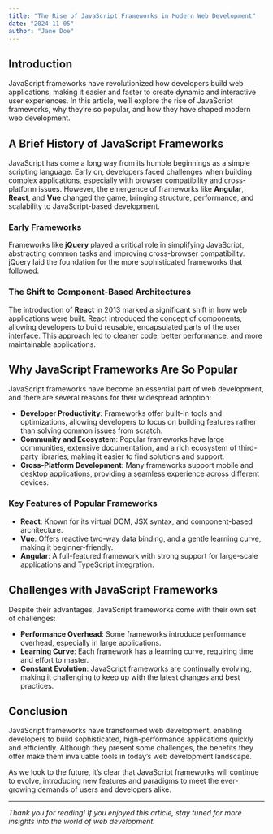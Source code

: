 ```yaml
---
title: "The Rise of JavaScript Frameworks in Modern Web Development"
date: "2024-11-05"
author: "Jane Doe"
---
```


## Introduction

JavaScript frameworks have revolutionized how developers build web applications, making it easier and faster to create dynamic and interactive user experiences. In this article, we’ll explore the rise of JavaScript frameworks, why they’re so popular, and how they have shaped modern web development.

## A Brief History of JavaScript Frameworks

JavaScript has come a long way from its humble beginnings as a simple scripting language. Early on, developers faced challenges when building complex applications, especially with browser compatibility and cross-platform issues. However, the emergence of frameworks like **Angular**, **React**, and **Vue** changed the game, bringing structure, performance, and scalability to JavaScript-based development.

### Early Frameworks

Frameworks like **jQuery** played a critical role in simplifying JavaScript, abstracting common tasks and improving cross-browser compatibility. jQuery laid the foundation for the more sophisticated frameworks that followed.

### The Shift to Component-Based Architectures

The introduction of **React** in 2013 marked a significant shift in how web applications were built. React introduced the concept of components, allowing developers to build reusable, encapsulated parts of the user interface. This approach led to cleaner code, better performance, and more maintainable applications.

## Why JavaScript Frameworks Are So Popular

JavaScript frameworks have become an essential part of web development, and there are several reasons for their widespread adoption:

- **Developer Productivity**: Frameworks offer built-in tools and optimizations, allowing developers to focus on building features rather than solving common issues from scratch.
- **Community and Ecosystem**: Popular frameworks have large communities, extensive documentation, and a rich ecosystem of third-party libraries, making it easier to find solutions and support.
- **Cross-Platform Development**: Many frameworks support mobile and desktop applications, providing a seamless experience across different devices.

### Key Features of Popular Frameworks

- **React**: Known for its virtual DOM, JSX syntax, and component-based architecture.
- **Vue**: Offers reactive two-way data binding, and a gentle learning curve, making it beginner-friendly.
- **Angular**: A full-featured framework with strong support for large-scale applications and TypeScript integration.

## Challenges with JavaScript Frameworks

Despite their advantages, JavaScript frameworks come with their own set of challenges:

- **Performance Overhead**: Some frameworks introduce performance overhead, especially in large applications.
- **Learning Curve**: Each framework has a learning curve, requiring time and effort to master.
- **Constant Evolution**: JavaScript frameworks are continually evolving, making it challenging to keep up with the latest changes and best practices.

## Conclusion

JavaScript frameworks have transformed web development, enabling developers to build sophisticated, high-performance applications quickly and efficiently. Although they present some challenges, the benefits they offer make them invaluable tools in today’s web development landscape.

As we look to the future, it’s clear that JavaScript frameworks will continue to evolve, introducing new features and paradigms to meet the ever-growing demands of users and developers alike.

---

*Thank you for reading! If you enjoyed this article, stay tuned for more insights into the world of web development.*
